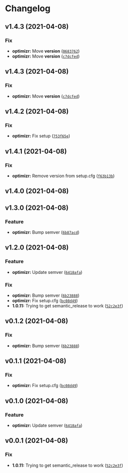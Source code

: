 # Changelog

<!--next-version-placeholder-->

## v1.4.3 (2021-04-08)
### Fix
* **optimizr:** Move __version__ ([`0683762`](https://github.com/joeriddles/optimizr/commit/06837625c11fd463fc1f7772c86e4954dfff4384))
* **optimizr:** Move __version__ ([`c7dcfed`](https://github.com/joeriddles/optimizr/commit/c7dcfedecb1125b1b6405f5907c43f388b9264f2))

## v1.4.3 (2021-04-08)
### Fix
* **optimizr:** Move __version__ ([`c7dcfed`](https://github.com/joeriddles/optimizr/commit/c7dcfedecb1125b1b6405f5907c43f388b9264f2))

## v1.4.2 (2021-04-08)
### Fix
* **optimizr:** Fix setup ([`753f65e`](https://github.com/joeriddles/optimizr/commit/753f65e4218a5848a0496525f72c7ceeddcfe389))

## v1.4.1 (2021-04-08)
### Fix
* **optimizr:** Remove version from setup.cfg ([`f63b13b`](https://github.com/joeriddles/optimizr/commit/f63b13bac2739f23e4f57306fc032586f822c60f))

## v1.4.0 (2021-04-08)


## v1.3.0 (2021-04-08)
### Feature
* **optimizr:** Bump semver ([`6b87acd`](https://github.com/joeriddles/optimizr/commit/6b87acd25ceef559748d1e29926a490487b903ad))

## v1.2.0 (2021-04-08)
### Feature
* **optimizr:** Update semver ([`6418afa`](https://github.com/joeriddles/optimizr/commit/6418afa26ecad105f5daabf49ad087e37e208fe1))

### Fix
* **optimizr:** Bump semver ([`6b23888`](https://github.com/joeriddles/optimizr/commit/6b23888ed280ecc66ccc3610f3f6858d6539bf36))
* **optimizr:** Fix setup.cfg ([`bc08d49`](https://github.com/joeriddles/optimizr/commit/bc08d49b5572edb75b1f4a1b4447655246c52942))
* **1.0.11:** Trying to get semantic_release to work ([`52c2e3f`](https://github.com/joeriddles/optimizr/commit/52c2e3f0935871bdf27d0d26b59f36c0a5d0c6e9))

## v0.1.2 (2021-04-08)
### Fix
* **optimizr:** Bump semver ([`6b23888`](https://github.com/joeriddles/optimizr/commit/6b23888ed280ecc66ccc3610f3f6858d6539bf36))

## v0.1.1 (2021-04-08)
### Fix
* **optimizr:** Fix setup.cfg ([`bc08d49`](https://github.com/joeriddles/optimizr/commit/bc08d49b5572edb75b1f4a1b4447655246c52942))

## v0.1.0 (2021-04-08)
### Feature
* **optimizr:** Update semver ([`6418afa`](https://github.com/joeriddles/optimizr/commit/6418afa26ecad105f5daabf49ad087e37e208fe1))

## v0.0.1 (2021-04-08)
### Fix
* **1.0.11:** Trying to get semantic_release to work ([`52c2e3f`](https://github.com/joeriddles/optimizr/commit/52c2e3f0935871bdf27d0d26b59f36c0a5d0c6e9))
